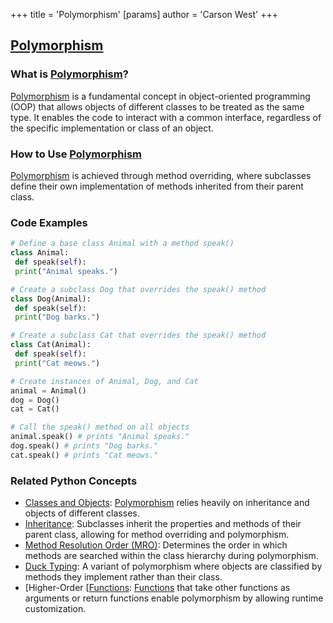 +++
 title = 'Polymorphism'
[params]
	author = 'Carson West'
+++
## [Polymorphism](./../polymorphism/)

### What is [Polymorphism](./../polymorphism/)?
 [Polymorphism](./../polymorphism/) is a fundamental concept in object-oriented programming (OOP) that allows objects of different classes to be treated as the same type. It enables the code to interact with a common interface, regardless of the specific implementation or class of an object.

### How to Use [Polymorphism](./../polymorphism/)
 [Polymorphism](./../polymorphism/) is achieved through method overriding, where subclasses define their own implementation of methods inherited from their parent class.

### Code Examples
```python
# Define a base class Animal with a method speak()
class Animal:
 def speak(self):
 print("Animal speaks.")

# Create a subclass Dog that overrides the speak() method
class Dog(Animal):
 def speak(self):
 print("Dog barks.")

# Create a subclass Cat that overrides the speak() method
class Cat(Animal):
 def speak(self):
 print("Cat meows.")

# Create instances of Animal, Dog, and Cat
animal = Animal()
dog = Dog()
cat = Cat()

# Call the speak() method on all objects
animal.speak() # prints "Animal speaks."
dog.speak() # prints "Dog barks."
cat.speak() # prints "Cat meows."
```

### Related Python Concepts
- [Classes and Objects](./../classes-and-objects/): [Polymorphism](./../polymorphism/) relies heavily on inheritance and objects of different classes.
- [Inheritance](./../inheritance/): Subclasses inherit the properties and methods of their parent class, allowing for method overriding and polymorphism.
- [Method Resolution Order (MRO)](./../method-resolution-order-(mro)/): Determines the order in which methods are searched within the class hierarchy during polymorphism.
- [Duck Typing](./../duck-typing/): A variant of polymorphism where objects are classified by methods they implement rather than their class.
- [Higher-Order [[Functions](./../higher-order-[[functions/): [Functions](./../functions/) that take other functions as arguments or return functions enable polymorphism by allowing runtime customization.